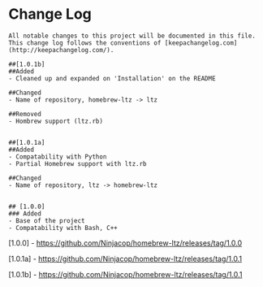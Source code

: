 # Change Log
    All notable changes to this project will be documented in this file. This change log follows the conventions of [keepachangelog.com](http://keepachangelog.com/).  

    ##[1.0.1b]
    ##Added
    - Cleaned up and expanded on 'Installation' on the README
    
    ##Changed 
    - Name of repository, homebrew-ltz -> ltz

    ##Removed
    - Hombrew support (ltz.rb)


    ##[1.0.1a] 
    ##Added 
    - Compatability with Python
    - Partial Homebrew support with ltz.rb

    ##Changed
    - Name of repository, ltz -> homebrew-ltz


    ## [1.0.0]
    ### Added
    - Base of the project
    - Compatability with Bash, C++ 

[1.0.0] - https://github.com/Ninjacop/homebrew-ltz/releases/tag/1.0.0

[1.0.1a] - https://github.com/Ninjacop/homebrew-ltz/releases/tag/1.0.1

[1.0.1b] - https://github.com/Ninjacop/homebrew-ltz/releases/tag/1.0.1